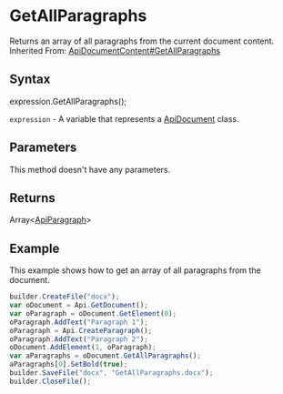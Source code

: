 # GetAllParagraphs

Returns an array of all paragraphs from the current document content.<br>Inherited From: [ApiDocumentContent#GetAllParagraphs](../../ApiDocumentContent/Methods/GetAllParagraphs.md)

## Syntax

expression.GetAllParagraphs();

`expression` - A variable that represents a [ApiDocument](../ApiDocument.md) class.

## Parameters

This method doesn't have any parameters.

## Returns

Array<[ApiParagraph](../../ApiParagraph/ApiParagraph.md)>

## Example

This example shows how to get an array of all paragraphs from the document.

```javascript
builder.CreateFile("docx");
var oDocument = Api.GetDocument();
var oParagraph = oDocument.GetElement(0);
oParagraph.AddText("Paragraph 1");
oParagraph = Api.CreateParagraph();
oParagraph.AddText("Paragraph 2");
oDocument.AddElement(1, oParagraph);
var aParagraphs = oDocument.GetAllParagraphs();
aParagraphs[0].SetBold(true);
builder.SaveFile("docx", "GetAllParagraphs.docx");
builder.CloseFile();
```
